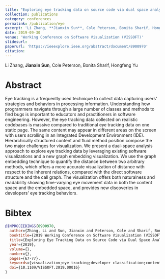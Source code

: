 ```yaml
---
title: "Exploring eye tracking data on source code via dual space analysis"
collection: publications
category: conferences
permalink: /publication/eye
excerpt: 'Li Zhang, **Jianxin Sun**, Cole Peterson, Bonita Sharif, Hongfeng Yu'
date: 2019-09-30
venue: 'Working Conference on Software Visualization (VISSOFT)'
slidesurl:
paperurl: 'https://ieeexplore.ieee.org/abstract/document/8900970'
citation:
---
```

Li Zhang, **Jianxin Sun**, Cole Peterson, Bonita Sharif, Hongfeng Yu

Abstract
======
Eye tracking is a frequently used technique to collect data capturing users' strategies and behaviors in processing information. Understanding how programmers navigate through a large number of classes and methods to find bugs is important to educators and practitioners in software engineering. However, the eye tracking data collected on realistic codebases is massive compared to traditional eye tracking data on one static page. The same content may appear in different areas on the screen with users scrolling in an Integrated Development Environment (IDE). Hierarchically structured content and fluid method position compose the two major challenges for visualization. We present a dual-space analysis approach to explore eye tracking data by leveraging existing software visualizations and a new graph embedding visualization. We use the graph embedding technique to quantify the distance between two arbitrary methods, which offers a more accurate visualization of distance with respect to the inherent relations, compared with the direct software structure and the call graph. The visualization offers both naturalness and readability showing time-varying eye movement data in both the content space and the embedded space, and provides new discoveries in developers' eye tracking behaviors.

Bibtex
======
```bibtex
@INPROCEEDINGS{8900970,
  author={Zhang, Li and Sun, Jianxin and Peterson, Cole and Sharif, Bonita and Yu, Hongfeng},
  booktitle={2019 Working Conference on Software Visualization (VISSOFT)}, 
  title={Exploring Eye Tracking Data on Source Code via Dual Space Analysis}, 
  year={2019},
  volume={},
  number={},
  pages={67-77},
  keywords={visualization;eye tracking;developer classification;content space;embedded space},
  doi={10.1109/VISSOFT.2019.00016}
}
```
